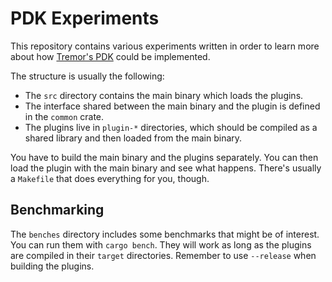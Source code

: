 # PDK Experiments

This repository contains various experiments written in order to learn more
about how [Tremor's PDK](https://nullderef.com/series/rust-plugins/) could be
implemented.

The structure is usually the following:

* The `src` directory contains the main binary which loads the plugins.
* The interface shared between the main binary and the plugin is defined in
  the `common` crate.
* The plugins live in `plugin-*` directories, which should be compiled as a
  shared library and then loaded from the main binary.

You have to build the main binary and the plugins separately. You can then load
the plugin with the main binary and see what happens. There's usually a
`Makefile` that does everything for you, though.

## Benchmarking

The `benches` directory includes some benchmarks that might be of interest. You
can run them with `cargo bench`. They will work as long as the plugins are
compiled in their `target` directories. Remember to use `--release` when
building the plugins.
